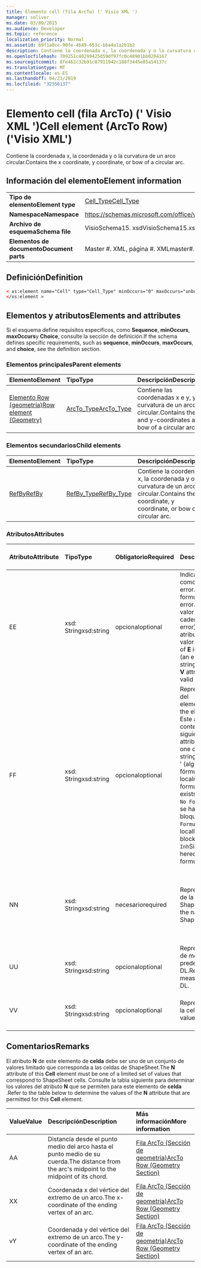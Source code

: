 ```yaml
---
title: Elemento cell (fila ArcTo) (' Visio XML ')
manager: soliver
ms.date: 03/09/2015
ms.audience: Developer
ms.topic: reference
localization_priority: Normal
ms.assetid: 69f1a0cc-90fe-4b49-653c-bba4a1a2b1b2
description: Contiene la coordenada x, la coordenada y o la curvatura de un arco circular.
ms.openlocfilehash: 709251c40299425d59df97fc0c48901bb0204167
ms.sourcegitcommit: 8fe462c32b91c87911942c188f3445e85a54137c
ms.translationtype: MT
ms.contentlocale: es-ES
ms.lasthandoff: 04/23/2019
ms.locfileid: "32356137"
---
```

# <a name="cell-element-arcto-row-visio-xml"></a><span data-ttu-id="54784-103">Elemento cell (fila ArcTo) (' Visio XML ')</span><span class="sxs-lookup"><span data-stu-id="54784-103">Cell element (ArcTo Row) ('Visio XML')</span></span>

<span data-ttu-id="54784-104">Contiene la coordenada x, la coordenada y o la curvatura de un arco circular.</span><span class="sxs-lookup"><span data-stu-id="54784-104">Contains the x coordinate, y coordinate, or bow of a circular arc.</span></span>
  
## <a name="element-information"></a><span data-ttu-id="54784-105">Información del elemento</span><span class="sxs-lookup"><span data-stu-id="54784-105">Element information</span></span>

|||
|:-----|:-----|
|<span data-ttu-id="54784-106">**Tipo de elemento**</span><span class="sxs-lookup"><span data-stu-id="54784-106">**Element type**</span></span> <br/> |[<span data-ttu-id="54784-107">Cell_Type</span><span class="sxs-lookup"><span data-stu-id="54784-107">Cell_Type</span></span>](cell_type-complextypevisio-xml.md) <br/> |
|<span data-ttu-id="54784-108">**Namespace**</span><span class="sxs-lookup"><span data-stu-id="54784-108">**Namespace**</span></span> <br/> |https://schemas.microsoft.com/office/visio/2012/main  <br/> |
|<span data-ttu-id="54784-109">**Archivo de esquema**</span><span class="sxs-lookup"><span data-stu-id="54784-109">**Schema file**</span></span> <br/> |<span data-ttu-id="54784-110">VisioSchema15. xsd</span><span class="sxs-lookup"><span data-stu-id="54784-110">VisioSchema15.xsd</span></span>  <br/> |
|<span data-ttu-id="54784-111">**Elementos de documento**</span><span class="sxs-lookup"><span data-stu-id="54784-111">**Document parts**</span></span> <br/> |<span data-ttu-id="54784-112">Master #. XML, página #. XML</span><span class="sxs-lookup"><span data-stu-id="54784-112">master#.xml, page#.xml</span></span>  <br/> |
   
## <a name="definition"></a><span data-ttu-id="54784-113">Definición</span><span class="sxs-lookup"><span data-stu-id="54784-113">Definition</span></span>

```XML
< xs:element name="Cell" type="Cell_Type" minOccurs="0" maxOccurs="unbounded" >
</xs:element >
```

## <a name="elements-and-attributes"></a><span data-ttu-id="54784-114">Elementos y atributos</span><span class="sxs-lookup"><span data-stu-id="54784-114">Elements and attributes</span></span>

<span data-ttu-id="54784-115">Si el esquema define requisitos específicos, como **Sequence**, **minOccurs**, **maxOccurs**y **Choice**, consulte la sección de definición.</span><span class="sxs-lookup"><span data-stu-id="54784-115">If the schema defines specific requirements, such as **sequence**, **minOccurs**, **maxOccurs**, and **choice**, see the definition section.</span></span> 
  
### <a name="parent-elements"></a><span data-ttu-id="54784-116">Elementos principales</span><span class="sxs-lookup"><span data-stu-id="54784-116">Parent elements</span></span>

|<span data-ttu-id="54784-117">**Elemento**</span><span class="sxs-lookup"><span data-stu-id="54784-117">**Element**</span></span>|<span data-ttu-id="54784-118">**Tipo**</span><span class="sxs-lookup"><span data-stu-id="54784-118">**Type**</span></span>|<span data-ttu-id="54784-119">**Descripción**</span><span class="sxs-lookup"><span data-stu-id="54784-119">**Description**</span></span>|
|:-----|:-----|:-----|
|[<span data-ttu-id="54784-120">Elemento Row (geometría)</span><span class="sxs-lookup"><span data-stu-id="54784-120">Row element (Geometry)</span></span>](row-element-geometry-sectionvisio-xml.md) <br/> |[<span data-ttu-id="54784-121">ArcTo_Type</span><span class="sxs-lookup"><span data-stu-id="54784-121">ArcTo_Type</span></span>](arcto_type-complextypevisio-xml.md) <br/> |<span data-ttu-id="54784-122">Contiene las coordenadas x e y, y la curvatura de un arco circular.</span><span class="sxs-lookup"><span data-stu-id="54784-122">Contains the x- and y-coordinates and bow of a circular arc.</span></span>  <br/> |
   
### <a name="child-elements"></a><span data-ttu-id="54784-123">Elementos secundarios</span><span class="sxs-lookup"><span data-stu-id="54784-123">Child elements</span></span>

|<span data-ttu-id="54784-124">**Elemento**</span><span class="sxs-lookup"><span data-stu-id="54784-124">**Element**</span></span>|<span data-ttu-id="54784-125">**Tipo**</span><span class="sxs-lookup"><span data-stu-id="54784-125">**Type**</span></span>|<span data-ttu-id="54784-126">**Descripción**</span><span class="sxs-lookup"><span data-stu-id="54784-126">**Description**</span></span>|
|:-----|:-----|:-----|
|[<span data-ttu-id="54784-127">RefBy</span><span class="sxs-lookup"><span data-stu-id="54784-127">RefBy</span></span>](refby-element-cell_type-complextypevisio-xml.md) <br/> |[<span data-ttu-id="54784-128">RefBy_Type</span><span class="sxs-lookup"><span data-stu-id="54784-128">RefBy_Type</span></span>](refby_type-complextypevisio-xml.md) <br/> |<span data-ttu-id="54784-129">Contiene la coordenada x, la coordenada y o la curvatura de un arco circular.</span><span class="sxs-lookup"><span data-stu-id="54784-129">Contains the x coordinate, y coordinate, or bow of a circular arc.</span></span>  <br/> |
   
### <a name="attributes"></a><span data-ttu-id="54784-130">Atributos</span><span class="sxs-lookup"><span data-stu-id="54784-130">Attributes</span></span>

|<span data-ttu-id="54784-131">**Atributo**</span><span class="sxs-lookup"><span data-stu-id="54784-131">**Attribute**</span></span>|<span data-ttu-id="54784-132">**Tipo**</span><span class="sxs-lookup"><span data-stu-id="54784-132">**Type**</span></span>|<span data-ttu-id="54784-133">**Obligatorio**</span><span class="sxs-lookup"><span data-stu-id="54784-133">**Required**</span></span>|<span data-ttu-id="54784-134">**Descripción**</span><span class="sxs-lookup"><span data-stu-id="54784-134">**Description**</span></span>|<span data-ttu-id="54784-135">**Posibles valores**</span><span class="sxs-lookup"><span data-stu-id="54784-135">**Possible values**</span></span>|
|:-----|:-----|:-----|:-----|:-----|
|<span data-ttu-id="54784-136">E</span><span class="sxs-lookup"><span data-stu-id="54784-136">E</span></span>  <br/> |<span data-ttu-id="54784-137">xsd: String</span><span class="sxs-lookup"><span data-stu-id="54784-137">xsd:string</span></span>  <br/> |<span data-ttu-id="54784-138">opcional</span><span class="sxs-lookup"><span data-stu-id="54784-138">optional</span></span>  <br/> |<span data-ttu-id="54784-139">Indica que la fórmula da como resultado un error.</span><span class="sxs-lookup"><span data-stu-id="54784-139">Indicates that the formula evaluates to an error.</span></span> <span data-ttu-id="54784-140">El valor de **E** es el valor actual (una cadena de mensaje de error); el valor del atributo **V** es el último valor válido.</span><span class="sxs-lookup"><span data-stu-id="54784-140">The value of **E** is the current value (an error message string); the value of the **V** attribute is the last valid value.</span></span>  <br/> |<span data-ttu-id="54784-141">Una cadena de mensaje de error.</span><span class="sxs-lookup"><span data-stu-id="54784-141">An error message string.</span></span>  <br/> |
|<span data-ttu-id="54784-142">F</span><span class="sxs-lookup"><span data-stu-id="54784-142">F</span></span>  <br/> |<span data-ttu-id="54784-143">xsd: String</span><span class="sxs-lookup"><span data-stu-id="54784-143">xsd:string</span></span>  <br/> |<span data-ttu-id="54784-144">opcional</span><span class="sxs-lookup"><span data-stu-id="54784-144">optional</span></span>  <br/> | <span data-ttu-id="54784-145">Representa la fórmula del elemento.</span><span class="sxs-lookup"><span data-stu-id="54784-145">Represents the element's formula.</span></span> <span data-ttu-id="54784-146">Este atributo puede contener una de las siguientes cadenas:</span><span class="sxs-lookup"><span data-stu-id="54784-146">This attribute can contain one of the following strings:</span></span>  <br/>  <span data-ttu-id="54784-147">' (alguna fórmula) ' si la fórmula existe localmente</span><span class="sxs-lookup"><span data-stu-id="54784-147">'(some formula)' if the formula exists locally</span></span>  <br/>  <span data-ttu-id="54784-148">`No Formula`Si la fórmula se ha eliminado o bloqueado localmente</span><span class="sxs-lookup"><span data-stu-id="54784-148">`No Formula` if the formula is locally deleted or blocked</span></span>  <br/>  <span data-ttu-id="54784-149">`Inh`Si la fórmula es heredada.</span><span class="sxs-lookup"><span data-stu-id="54784-149">`Inh` if the formula is inherited.</span></span>  <br/> |<span data-ttu-id="54784-150">Una fórmula.</span><span class="sxs-lookup"><span data-stu-id="54784-150">A formula.</span></span>  <br/> |
|<span data-ttu-id="54784-151">N</span><span class="sxs-lookup"><span data-stu-id="54784-151">N</span></span>  <br/> |<span data-ttu-id="54784-152">xsd: String</span><span class="sxs-lookup"><span data-stu-id="54784-152">xsd:string</span></span>  <br/> |<span data-ttu-id="54784-153">necesario</span><span class="sxs-lookup"><span data-stu-id="54784-153">required</span></span>  <br/> |<span data-ttu-id="54784-154">Representa el nombre de la celda ShapeSheet.</span><span class="sxs-lookup"><span data-stu-id="54784-154">Represents the name of the ShapeSheet cell.</span></span>  <br/> |<span data-ttu-id="54784-155">Nombre de la celda ShapeSheet.</span><span class="sxs-lookup"><span data-stu-id="54784-155">The name of the ShapeSheet cell.</span></span>  <br/> <span data-ttu-id="54784-156">Vea la sección Comentarios a continuación.</span><span class="sxs-lookup"><span data-stu-id="54784-156">See the Remarks section below.</span></span>  <br/> |
|<span data-ttu-id="54784-157">U</span><span class="sxs-lookup"><span data-stu-id="54784-157">U</span></span>  <br/> |<span data-ttu-id="54784-158">xsd: String</span><span class="sxs-lookup"><span data-stu-id="54784-158">xsd:string</span></span>  <br/> |<span data-ttu-id="54784-159">opcional</span><span class="sxs-lookup"><span data-stu-id="54784-159">optional</span></span>  <br/> |<span data-ttu-id="54784-160">Representa una unidad de medida el valor predeterminado es DL.</span><span class="sxs-lookup"><span data-stu-id="54784-160">Represents a unit of measure The default is DL.</span></span>  <br/> |<span data-ttu-id="54784-161">Unidades de la celda.</span><span class="sxs-lookup"><span data-stu-id="54784-161">The units of the cell.</span></span>  <br/> |
|<span data-ttu-id="54784-162">V</span><span class="sxs-lookup"><span data-stu-id="54784-162">V</span></span>  <br/> |<span data-ttu-id="54784-163">xsd: String</span><span class="sxs-lookup"><span data-stu-id="54784-163">xsd:string</span></span>  <br/> |<span data-ttu-id="54784-164">opcional</span><span class="sxs-lookup"><span data-stu-id="54784-164">optional</span></span>  <br/> |<span data-ttu-id="54784-165">Representa el valor de la celda.</span><span class="sxs-lookup"><span data-stu-id="54784-165">Represents the value of the cell.</span></span>  <br/> |<span data-ttu-id="54784-166">El valor de la celda ShapeSheet.</span><span class="sxs-lookup"><span data-stu-id="54784-166">The value of the ShapeSheet cell.</span></span>  <br/> |
   
## <a name="remarks"></a><span data-ttu-id="54784-167">Comentarios</span><span class="sxs-lookup"><span data-stu-id="54784-167">Remarks</span></span>

<span data-ttu-id="54784-168">El atributo **N** de este elemento de **celda** debe ser uno de un conjunto de valores limitado que corresponda a las celdas de ShapeSheet.</span><span class="sxs-lookup"><span data-stu-id="54784-168">The **N** attribute of this **Cell** element must be one of a limited set of values that correspond to ShapeSheet cells.</span></span> <span data-ttu-id="54784-169">Consulte la tabla siguiente para determinar los valores del atributo **N** que se permiten para este elemento de **celda** .</span><span class="sxs-lookup"><span data-stu-id="54784-169">Refer to the table below to determine the values of the **N** attribute that are permitted for this **Cell** element.</span></span> 
  
|<span data-ttu-id="54784-170">**Value**</span><span class="sxs-lookup"><span data-stu-id="54784-170">**Value**</span></span>|<span data-ttu-id="54784-171">**Descripción**</span><span class="sxs-lookup"><span data-stu-id="54784-171">**Description**</span></span>|<span data-ttu-id="54784-172">**Más información**</span><span class="sxs-lookup"><span data-stu-id="54784-172">**More information**</span></span>|
|:-----|:-----|:-----|
|<span data-ttu-id="54784-173">A</span><span class="sxs-lookup"><span data-stu-id="54784-173">A</span></span>  <br/> |<span data-ttu-id="54784-174">Distancia desde el punto medio del arco hasta el punto medio de su cuerda.</span><span class="sxs-lookup"><span data-stu-id="54784-174">The distance from the arc's midpoint to the midpoint of its chord.</span></span>  <br/> |[<span data-ttu-id="54784-175">Fila ArcTo (Sección de geometría)</span><span class="sxs-lookup"><span data-stu-id="54784-175">ArcTo Row (Geometry Section)</span></span>](arcto-row-geometry-section.md) <br/> |
|<span data-ttu-id="54784-176">X</span><span class="sxs-lookup"><span data-stu-id="54784-176">X</span></span>  <br/> |<span data-ttu-id="54784-177">Coordenada x del vértice del extremo de un arco.</span><span class="sxs-lookup"><span data-stu-id="54784-177">The x-coordinate of the ending vertex of an arc.</span></span>  <br/> |[<span data-ttu-id="54784-178">Fila ArcTo (Sección de geometría)</span><span class="sxs-lookup"><span data-stu-id="54784-178">ArcTo Row (Geometry Section)</span></span>](arcto-row-geometry-section.md) <br/> |
|<span data-ttu-id="54784-179">v</span><span class="sxs-lookup"><span data-stu-id="54784-179">Y</span></span>  <br/> |<span data-ttu-id="54784-180">Coordenada y del vértice del extremo de un arco.</span><span class="sxs-lookup"><span data-stu-id="54784-180">The y-coordinate of the ending vertex of an arc.</span></span>  <br/> |[<span data-ttu-id="54784-181">Fila ArcTo (Sección de geometría)</span><span class="sxs-lookup"><span data-stu-id="54784-181">ArcTo Row (Geometry Section)</span></span>](arcto-row-geometry-section.md) <br/> |
   

